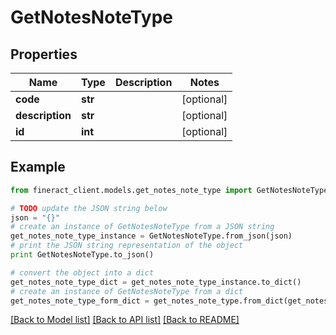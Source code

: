# GetNotesNoteType


## Properties

Name | Type | Description | Notes
------------ | ------------- | ------------- | -------------
**code** | **str** |  | [optional] 
**description** | **str** |  | [optional] 
**id** | **int** |  | [optional] 

## Example

```python
from fineract_client.models.get_notes_note_type import GetNotesNoteType

# TODO update the JSON string below
json = "{}"
# create an instance of GetNotesNoteType from a JSON string
get_notes_note_type_instance = GetNotesNoteType.from_json(json)
# print the JSON string representation of the object
print GetNotesNoteType.to_json()

# convert the object into a dict
get_notes_note_type_dict = get_notes_note_type_instance.to_dict()
# create an instance of GetNotesNoteType from a dict
get_notes_note_type_form_dict = get_notes_note_type.from_dict(get_notes_note_type_dict)
```
[[Back to Model list]](../README.md#documentation-for-models) [[Back to API list]](../README.md#documentation-for-api-endpoints) [[Back to README]](../README.md)



